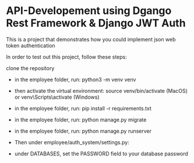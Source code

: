 # API-Developement using Dgango Rest Framework & Django JWT Auth 
This is a project that demonstrates how you could implement json web token authentication 

In order to test out this project, follow these steps:

clone the repository

- in the employee folder, run: python3 -m venv venv
- then activate the virtual environment: source venv/bin/activate (MacOS) or venv\Scripts\activate (Windows)
- in the employee folder, run: pip install -r requirements.txt
- in the employee folder, run: python manage.py migrate
- in the employee folder, run: python manage.py runserver
- Then under employee/auth_system/settings.py:

- under DATABASES, set the PASSWORD field to your database password
